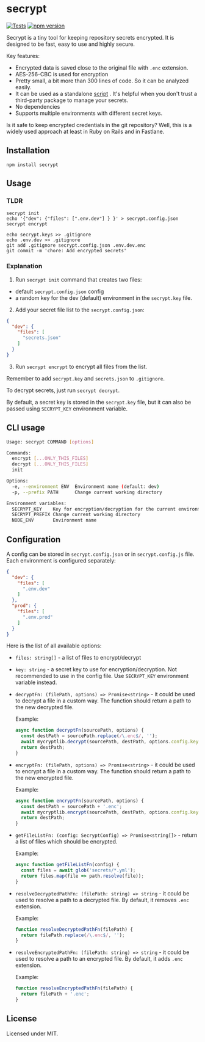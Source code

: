 # secrypt
[![Tests](https://github.com/megahertz/secrypt/workflows/Tests/badge.svg)](https://github.com/megahertz/secrypt/actions?query=workflow%3ATests)
[![npm version](https://img.shields.io/npm/v/secrypt?color=brightgreen)](https://www.npmjs.com/package/secrypt)

Secrypt is a tiny tool for keeping repository secrets encrypted. 
It is designed to be fast, easy to use and highly secure.

Key features:

- Encrypted data is saved close to the original file with `.enc` extension.
- AES-256-CBC is used for encryption
- Pretty small, a bit more than 300 lines of code. So it can be analyzed easily.
- It can be used as a standalone 
  [script](https://raw.githubusercontent.com/megahertz/secrypt/master/src/index.js)
  . It's helpful when you don't trust a third-party package to manage your
  secrets.
- No dependencies
- Supports multiple environments with different secret keys.

Is it safe to keep encrypted credentials in the git repository? Well, this is a
widely used approach at least in Ruby on Rails and in Fastlane.

## Installation

    npm install secrypt

## Usage

### TLDR
```
secrypt init
echo '{"dev": {"files": [".env.dev"] } }' > secrypt.config.json
secrypt encrypt

echo secrypt.keys >> .gitignore
echo .env.dev >> .gitignore
git add .gitignore secrypt.config.json .env.dev.enc
git commit -m 'chore: Add encrypted secrets'
```

### Explanation

1. Run `secrypt init` command that creates two files:
- default `secrypt.config.json` config
- a random key for the dev (default) environment in the `secrypt.key` file.

2. Add your secret file list to the `secrypt.config.json`:

```json
{
  "dev": {
    "files": [
      "secrets.json"
    ]
  }
}
```

3. Run `secrypt encrypt` to encrypt all files from the list.

Remember to add `secrypt.key` and `secrets.json` to `.gitignore`.

To decrypt secrets, just run `secrypt decrypt`.

By default, a secret key is stored in the `secrypt.key` file, but it can also
be passed using `SECRYPT_KEY` environment variable.

## CLI usage

```sh
Usage: secrypt COMMAND [options]

Commands:
  encrypt [...ONLY_THIS_FILES]
  decrypt [...ONLY_THIS_FILES]
  init

Options:
  -e, --environment ENV  Environment name (default: dev)
  -p, --prefix PATH      Change current working directory

Environment variables:
  SECRYPT_KEY    Key for encryption/decryption for the current environment
  SECRYPT_PREFIX Change current working directory
  NODE_ENV       Environment name
```

## Configuration

A config can be stored in `secrypt.config.json` or in `secrypt.config.js` file.
Each environment is configured separately:

```json
{
  "dev": {
    "files": [
      ".env.dev"
    ]
  },
  "prod": {
    "files": [
      ".env.prod"
    ]
  }
}
```

Here is the list of all available options:
- `files: string[]` - a list of files to encrypt/decrypt
- `key: string` - a secret key to use for encryption/decryption. Not recommended
  to use in the config file. Use `SECRYPT_KEY` environment variable instead.
- `decryptFn: (filePath, options) => Promise<string>` - it could be used to
  decrypt a file in a custom way. The function should return a path to the
  new decrypted file.

  Example:
  ```js
  async function decryptFn(sourcePath, options) {
    const destPath = sourcePath.replace(/\.enc$/, '');
    await mycryptlib.decrypt(sourcePath, destPath, options.config.key);
    return destPath;
  }
  ```
- `encryptFn: (filePath, options) => Promise<string>` - it could be used to
  encrypt a file in a custom way. The function should return a path to the 
  new encrypted file.

  Example:
  ```js
  async function encryptFn(sourcePath, options) {
    const destPath = sourcePath + '.enc';
    await mycryptlib.encrypt(sourcePath, destPath, options.config.key);
    return destPath;
  }
  ```

- `getFileListFn: (config: SecryptConfig) => Promise<string[]>` - return a list
  of files which should be encrypted.

  Example:
  ```js
  async function getFileListFn(config) {
    const files = await glob('secrets/*.yml');
    return files.map(file => path.resolve(file));
  }
  ```

- `resolveDecryptedPathFn: (filePath: string) => string` - it could be used to
  resolve a path to a decrypted file. By default, it removes `.enc` extension.

  Example:
  ```js
  function resolveDecryptedPathFn(filePath) {
    return filePath.replace(/\.enc$/, '');
  }
  ```
- `resolveEncryptedPathFn: (filePath: string) => string` - it could be used to
  resolve a path to an encrypted file. By default, it adds `.enc` extension.

  Example:
  ```js
  function resolveEncryptedPathFn(filePath) {
    return filePath + '.enc';
  }
  ```

## License

Licensed under MIT.
